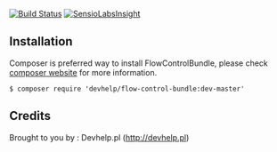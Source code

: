 [![Build Status](https://travis-ci.org/devhelp/flow-control-bundle.png)](https://travis-ci.org/devhelp/flow-control-bundle) [![SensioLabsInsight](https://insight.sensiolabs.com/projects/cf024010-1a11-47c8-988a-bb0b8e2aac56/mini.png)](https://insight.sensiolabs.com/projects/1dc1cc7b-a147-4202-8bb7-0768ec6d82a3)

## Installation

Composer is preferred way to install FlowControlBundle, please check [composer website](http://getcomposer.org) for more information.

```
$ composer require 'devhelp/flow-control-bundle:dev-master'
```

## Credits

Brought to you by : Devhelp.pl (http://devhelp.pl)